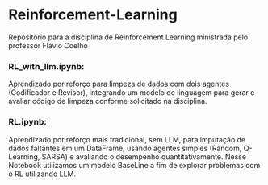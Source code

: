 # Reinforcement-Learning
Repositório para a disciplina de Reinforcement Learning ministrada pelo professor Flávio Coelho


### RL_with_llm.ipynb:
Aprendizado por reforço para limpeza de dados com dois agentes (Codificador e Revisor), integrando um modelo de linguagem para gerar e avaliar código de limpeza conforme solicitado na disciplina.

### RL.ipynb:
Aprendizado por reforço mais tradicional, sem LLM, para imputação de dados faltantes em um DataFrame, usando agentes simples (Random, Q-Learning, SARSA) e avaliando o desempenho quantitativamente.
Nesse Notebook utilizamos um modelo BaseLine a fim de explorar problemas com o RL utilizando LLM.